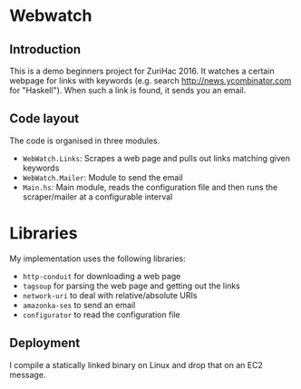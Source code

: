 # Webwatch

## Introduction

This is a demo beginners project for ZuriHac 2016.  It watches a certain webpage
for links with keywords (e.g. search http://news.ycombinator.com for "Haskell").
When such a link is found, it sends you an email.

## Code layout

The code is organised in three modules.

- `WebWatch.Links`: Scrapes a web page and pulls out links matching given
  keywords
- `WebWatch.Mailer`: Module to send the email
- `Main.hs`: Main module, reads the configuration file and then runs the
  scraper/mailer at a configurable interval

# Libraries

My implementation uses the following libraries:

- `http-conduit` for downloading a web page
- `tagsoup` for parsing the web page and getting out the links
- `network-uri` to deal with relative/absolute URIs
- `amazonka-ses` to send an email
- `configurator` to read the configuration file

## Deployment

I compile a statically linked binary on Linux and drop that on an EC2 message.
